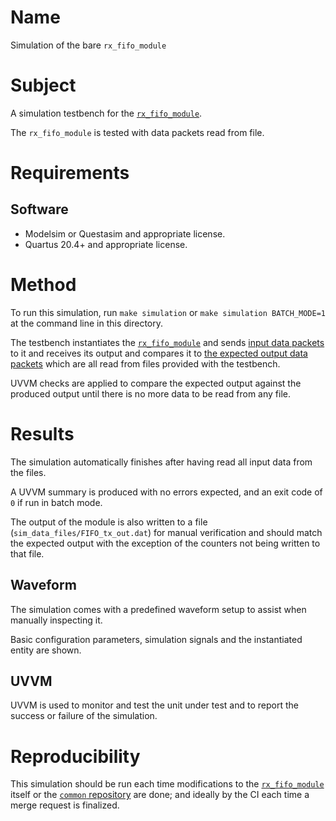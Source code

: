 # Name

Simulation of the bare `rx_fifo_module`

# Subject

A simulation testbench for the [`rx_fifo_module`](../../../src/xgbe_lib/rx_fifo_module.vhd).

The `rx_fifo_module` is tested with data packets read from file.

# Requirements

## Software

* Modelsim or Questasim and appropriate license.
* Quartus 20.4+ and appropriate license.

# Method

To run this simulation, run `make simulation` or `make simulation BATCH_MODE=1` at the command line in this directory.

The testbench instantiates the [`rx_fifo_module`](../../../src/public/rx_fifo_module.vhd) and sends [input data packets](sim_data_files/FIFO_rx_in.dat) to it and receives its output and compares it to [the expected output data packets](sim_data_files/FIFO_tx_expect.dat) which are all read from files provided with the testbench.

UVVM checks are applied to compare the expected output against the produced output until there is no more data to be read from any file.

# Results

The simulation automatically finishes after having read all input data from the files.

A UVVM summary is produced with no errors expected, and an exit code of `0` if run in batch mode.

The output of the module is also written to a file (`sim_data_files/FIFO_tx_out.dat`) for manual verification and should match the expected output with the exception of the counters not being written to that file.

## Waveform

The simulation comes with a predefined waveform setup to assist when manually inspecting it.

Basic configuration parameters, simulation signals and the instantiated entity are shown.

## UVVM

UVVM is used to monitor and test the unit under test and to report the success or failure of the simulation.

# Reproducibility

This simulation should be run each time modifications to the [`rx_fifo_module`](../../../src/xgbe_lib/rx_fifo_module.vhd) itself or the [`common` repository](https://gitlab.cern.ch/atlas-lar-be-firmware/shared/common) are done; and ideally by the CI each time a merge request is finalized.
